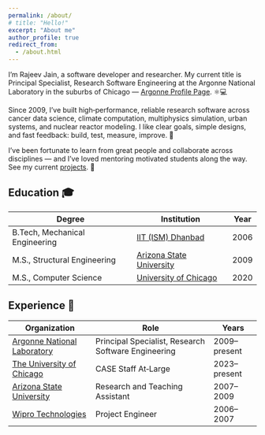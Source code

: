 ```yaml
---
permalink: /about/
# title: "Hello!"
excerpt: "About me"
author_profile: true
redirect_from:
  - /about.html
---
```


I’m Rajeev Jain, a software developer and researcher. My current title is Principal Specialist, Research Software Engineering at the Argonne National Laboratory in the suburbs of Chicago — [Argonne Profile Page](https://www.anl.gov/profile/rajeev-jain). ⚛️💻

Since 2009, I’ve built high‑performance, reliable research software across cancer data science, climate computation, multiphysics simulation, urban systems, and nuclear reactor modeling. I like clear goals, simple designs, and fast feedback: build, test, measure, improve. 🚀

I’ve been fortunate to learn from great people and collaborate across disciplines — and I’ve loved mentoring motivated students along the way. See my current [projects](/projects/). 🤝

## Education 🎓

| Degree | Institution | Year |
|---|---|---|
| B.Tech, Mechanical Engineering | [IIT (ISM) Dhanbad](https://www.iitism.ac.in/) | 2006 |
| M.S., Structural Engineering | [Arizona State University](https://www.asu.edu/) | 2009 |
| M.S., Computer Science | [University of Chicago](https://www.uchicago.edu/) | 2020 |

## Experience 💼

| Organization | Role | Years |
|---|---|---|
| [Argonne National Laboratory](https://www.anl.gov/) | Principal Specialist, Research Software Engineering | 2009–present |
| [The University of Chicago](https://www.uchicago.edu/) | CASE Staff At‑Large | 2023–present |
| [Arizona State University](https://www.asu.edu/) | Research and Teaching Assistant | 2007–2009 |
| [Wipro Technologies](https://www.wipro.com) | Project Engineer | 2006–2007 |